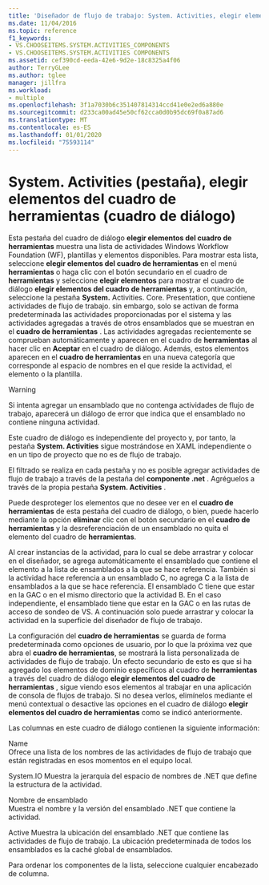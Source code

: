 ```yaml
---
title: 'Diseñador de flujo de trabajo: System. Activities, elegir elementos del cuadro de herramientas'
ms.date: 11/04/2016
ms.topic: reference
f1_keywords:
- VS.CHOOSEITEMS.SYSTEM.ACTIVITIES_COMPONENTS
- VS.CHOOSEITEMS.SYSTEM.ACTIVITIES COMPONENTS
ms.assetid: cef390cd-eeda-42e6-9d2e-18c8325a4f06
author: TerryGLee
ms.author: tglee
manager: jillfra
ms.workload:
- multiple
ms.openlocfilehash: 3f1a7030b6c351407814314ccd41e0e2ed6a880e
ms.sourcegitcommit: d233ca00ad45e50cf62cca0d0b95dc69f0a87ad6
ms.translationtype: MT
ms.contentlocale: es-ES
ms.lasthandoff: 01/01/2020
ms.locfileid: "75593114"
---
```

# <a name="systemactivities-tab-choose-toolbox-items-dialog-box"></a>System. Activities (pestaña), elegir elementos del cuadro de herramientas (cuadro de diálogo)

Esta pestaña del cuadro de diálogo **elegir elementos del cuadro de herramientas** muestra una lista de actividades Windows Workflow Foundation (WF), plantillas y elementos disponibles. Para mostrar esta lista, seleccione **elegir elementos del cuadro de herramientas** en el menú **herramientas** o haga clic con el botón secundario en el cuadro de **herramientas** y seleccione **elegir elementos** para mostrar el cuadro de diálogo **elegir elementos del cuadro de herramientas** y, a continuación, seleccione la pestaña **System.** Activities. Core. Presentation, que contiene actividades de flujo de trabajo. sin embargo, solo se activan de forma predeterminada las actividades proporcionadas por el sistema y las actividades agregadas a través de otros ensamblados que se muestran en el **cuadro de herramientas** . Las actividades agregadas recientemente se comprueban automáticamente y aparecen en el cuadro de **herramientas** al hacer clic en **Aceptar** en el cuadro de diálogo. Además, estos elementos aparecen en el **cuadro de herramientas** en una nueva categoría que corresponde al espacio de nombres en el que reside la actividad, el elemento o la plantilla.

> [!WARNING]
> Si intenta agregar un ensamblado que no contenga actividades de flujo de trabajo, aparecerá un diálogo de error que indica que el ensamblado no contiene ninguna actividad.

Este cuadro de diálogo es independiente del proyecto y, por tanto, la pestaña **System. Activities** sigue mostrándose en XAML independiente o en un tipo de proyecto que no es de flujo de trabajo.

El filtrado se realiza en cada pestaña y no es posible agregar actividades de flujo de trabajo a través de la pestaña del **componente .net** . Agréguelos a través de la propia pestaña **System. Activities** .

Puede desproteger los elementos que no desee ver en el **cuadro de herramientas** de esta pestaña del cuadro de diálogo, o bien, puede hacerlo mediante la opción **eliminar** clic con el botón secundario en el **cuadro de herramientas** y la desreferenciación de un ensamblado no quita el elemento del cuadro de **herramientas**.

Al crear instancias de la actividad, para lo cual se debe arrastrar y colocar en el diseñador, se agrega automáticamente el ensamblado que contiene el elemento a la lista de ensamblados a la que se hace referencia. También si la actividad hace referencia a un ensamblado C, no agrega C a la lista de ensamblados a la que se hace referencia. El ensamblado C tiene que estar en la GAC o en el mismo directorio que la actividad B. En el caso independiente, el ensamblado tiene que estar en la GAC o en las rutas de acceso de sondeo de VS. A continuación solo puede arrastrar y colocar la actividad en la superficie del diseñador de flujo de trabajo.

La configuración del **cuadro de herramientas** se guarda de forma predeterminada como opciones de usuario, por lo que la próxima vez que abra el **cuadro de herramientas**, se mostrará la lista personalizada de actividades de flujo de trabajo. Un efecto secundario de esto es que si ha agregado los elementos de dominio específicos al cuadro de **herramientas** a través del cuadro de diálogo **elegir elementos del cuadro de herramientas** , sigue viendo esos elementos al trabajar en una aplicación de consola de flujos de trabajo. Si no desea verlos, elimínelos mediante el menú contextual o desactive las opciones en el cuadro de diálogo **elegir elementos del cuadro de herramientas** como se indicó anteriormente.

Las columnas en este cuadro de diálogo contienen la siguiente información:

Name\
Ofrece una lista de los nombres de las actividades de flujo de trabajo que están registradas en esos momentos en el equipo local.

System.IO
Muestra la jerarquía del espacio de nombres de .NET que define la estructura de la actividad.

Nombre de ensamblado\
Muestra el nombre y la versión del ensamblado .NET que contiene la actividad.

Active
Muestra la ubicación del ensamblado .NET que contiene las actividades de flujo de trabajo. La ubicación predeterminada de todos los ensamblados es la caché global de ensamblados.

Para ordenar los componentes de la lista, seleccione cualquier encabezado de columna.
